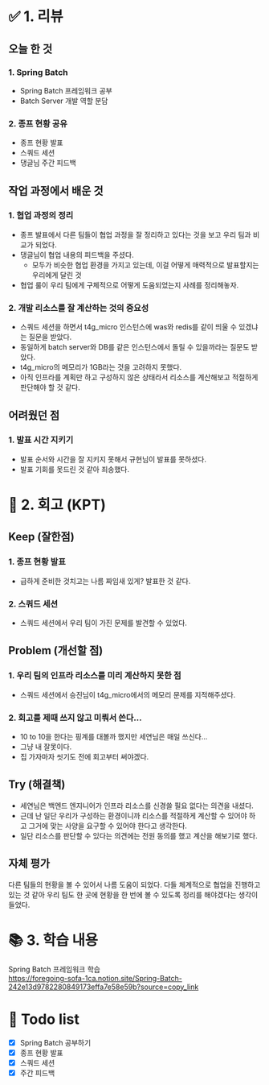 # ✅ 1. 리뷰
## 오늘 한 것
### 1. Spring Batch
- Spring Batch 프레임워크 공부
- Batch Server 개발 역할 분담

### 2. 종프 현황 공유
- 종프 현황 발표 
- 스쿼드 세션
- 댕글님 주간 피드백 

## 작업 과정에서 배운 것
### 1. 협업 과정의 정리 
- 종프 발표에서 다른 팀들이 협업 과정을 잘 정리하고 있다는 것을 보고 우리 팀과 비교가 되었다. 
- 댕글님이 협업 내용의 피드백을 주셨다. 
  - 모두가 비슷한 협업 환경을 가지고 있는데, 이걸 어떻게 매력적으로 발표할지는 우리에게 달린 것
- 협업 룰이 우리 팀에게 구체적으로 어떻게 도움되었는지 사례를 정리해놓자. 

### 2. 개발 리소스를 잘 계산하는 것의 중요성 
- 스쿼드 세션을 하면서 t4g_micro 인스턴스에 was와 redis를 같이 띄울 수 있겠냐는 질문을 받았다. 
- 동일하게 batch server와 DB를 같은 인스턴스에서 돌릴 수 있을까라는 질문도 받았다.
- t4g_micro의 메모리가 1GB라는 것을 고려하지 못했다. 
- 아직 인프라를 계획만 하고 구성하지 않은 상태라서 리소스를 계산해보고 적절하게 판단해야 할 것 같다. 

## 어려웠던 점
### 1. 발표 시간 지키기
- 발표 순서와 시간을 잘 지키지 못해서 규현님이 발표를 못하셨다.
- 발표 기회를 못드린 것 같아 죄송했다.

# 🤔 2. 회고 (KPT)
## Keep (잘한점)
### 1. 종프 현황 발표 
- 급하게 준비한 것치고는 나름 짜임새 있게? 발표한 것 같다. 

### 2. 스쿼드 세션 
- 스쿼드 세션에서 우리 팀이 가진 문제를 발견할 수 있었다.

## Problem (개선할 점)
### 1. 우리 팀의 인프라 리소스를 미리 계산하지 못한 점
- 스쿼드 세션에서 승진님이 t4g_micro에서의 메모리 문제를 지적해주셨다. 

### 2. 회고를 제때 쓰지 않고 미뤄서 쓴다...
- 10 to 10을 한다는 핑계를 대볼까 했지만 세연님은 매일 쓰신다...
- 그냥 내 잘못이다. 
- 집 가자마자 씻기도 전에 회고부터 써야겠다. 

## Try (해결책)
- 세연님은 백엔드 엔지니어가 인프라 리소스를 신경쓸 필요 없다는 의견을 내셨다. 
- 근데 난 일단 우리가 구성하는 환경이니까 리소스를 적절하게 계산할 수 있어야 하고 그거에 맞는 사양을 요구할 수 있어야 한다고 생각한다. 
- 일단 리소스를 판단할 수 있다는 의견에는 전원 동의를 했고 계산을 해보기로 했다. 

## 자체 평가
다른 팀들의 현황을 볼 수 있어서 나름 도움이 되었다. 다들 체계적으로 협업을 진행하고 있는 것 같아 우리 팀도 한 곳에 현황을 한 번에 
볼 수 있도록 정리를 해야겠다는 생각이 들었다. 

# 📚 3. 학습 내용
Spring Batch 프레임워크 학습 </br>
https://foregoing-sofa-1ca.notion.site/Spring-Batch-242e13d9782280849173effa7e58e59b?source=copy_link

# 💁‍ Todo list
- [x] Spring Batch 공부하기 
- [x] 종프 현황 발표 
- [x] 스쿼드 세션 
- [x] 주간 피드백 